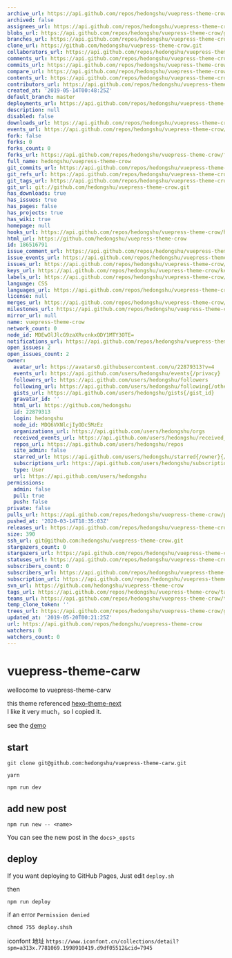 ```yaml
---
archive_url: https://api.github.com/repos/hedongshu/vuepress-theme-crow/{archive_format}{/ref}
archived: false
assignees_url: https://api.github.com/repos/hedongshu/vuepress-theme-crow/assignees{/user}
blobs_url: https://api.github.com/repos/hedongshu/vuepress-theme-crow/git/blobs{/sha}
branches_url: https://api.github.com/repos/hedongshu/vuepress-theme-crow/branches{/branch}
clone_url: https://github.com/hedongshu/vuepress-theme-crow.git
collaborators_url: https://api.github.com/repos/hedongshu/vuepress-theme-crow/collaborators{/collaborator}
comments_url: https://api.github.com/repos/hedongshu/vuepress-theme-crow/comments{/number}
commits_url: https://api.github.com/repos/hedongshu/vuepress-theme-crow/commits{/sha}
compare_url: https://api.github.com/repos/hedongshu/vuepress-theme-crow/compare/{base}...{head}
contents_url: https://api.github.com/repos/hedongshu/vuepress-theme-crow/contents/{+path}
contributors_url: https://api.github.com/repos/hedongshu/vuepress-theme-crow/contributors
created_at: '2019-05-14T00:48:25Z'
default_branch: master
deployments_url: https://api.github.com/repos/hedongshu/vuepress-theme-crow/deployments
description: null
disabled: false
downloads_url: https://api.github.com/repos/hedongshu/vuepress-theme-crow/downloads
events_url: https://api.github.com/repos/hedongshu/vuepress-theme-crow/events
fork: false
forks: 0
forks_count: 0
forks_url: https://api.github.com/repos/hedongshu/vuepress-theme-crow/forks
full_name: hedongshu/vuepress-theme-crow
git_commits_url: https://api.github.com/repos/hedongshu/vuepress-theme-crow/git/commits{/sha}
git_refs_url: https://api.github.com/repos/hedongshu/vuepress-theme-crow/git/refs{/sha}
git_tags_url: https://api.github.com/repos/hedongshu/vuepress-theme-crow/git/tags{/sha}
git_url: git://github.com/hedongshu/vuepress-theme-crow.git
has_downloads: true
has_issues: true
has_pages: false
has_projects: true
has_wiki: true
homepage: null
hooks_url: https://api.github.com/repos/hedongshu/vuepress-theme-crow/hooks
html_url: https://github.com/hedongshu/vuepress-theme-crow
id: 186516791
issue_comment_url: https://api.github.com/repos/hedongshu/vuepress-theme-crow/issues/comments{/number}
issue_events_url: https://api.github.com/repos/hedongshu/vuepress-theme-crow/issues/events{/number}
issues_url: https://api.github.com/repos/hedongshu/vuepress-theme-crow/issues{/number}
keys_url: https://api.github.com/repos/hedongshu/vuepress-theme-crow/keys{/key_id}
labels_url: https://api.github.com/repos/hedongshu/vuepress-theme-crow/labels{/name}
language: CSS
languages_url: https://api.github.com/repos/hedongshu/vuepress-theme-crow/languages
license: null
merges_url: https://api.github.com/repos/hedongshu/vuepress-theme-crow/merges
milestones_url: https://api.github.com/repos/hedongshu/vuepress-theme-crow/milestones{/number}
mirror_url: null
name: vuepress-theme-crow
network_count: 0
node_id: MDEwOlJlcG9zaXRvcnkxODY1MTY3OTE=
notifications_url: https://api.github.com/repos/hedongshu/vuepress-theme-crow/notifications{?since,all,participating}
open_issues: 2
open_issues_count: 2
owner:
  avatar_url: https://avatars0.githubusercontent.com/u/22879313?v=4
  events_url: https://api.github.com/users/hedongshu/events{/privacy}
  followers_url: https://api.github.com/users/hedongshu/followers
  following_url: https://api.github.com/users/hedongshu/following{/other_user}
  gists_url: https://api.github.com/users/hedongshu/gists{/gist_id}
  gravatar_id: ''
  html_url: https://github.com/hedongshu
  id: 22879313
  login: hedongshu
  node_id: MDQ6VXNlcjIyODc5MzEz
  organizations_url: https://api.github.com/users/hedongshu/orgs
  received_events_url: https://api.github.com/users/hedongshu/received_events
  repos_url: https://api.github.com/users/hedongshu/repos
  site_admin: false
  starred_url: https://api.github.com/users/hedongshu/starred{/owner}{/repo}
  subscriptions_url: https://api.github.com/users/hedongshu/subscriptions
  type: User
  url: https://api.github.com/users/hedongshu
permissions:
  admin: false
  pull: true
  push: false
private: false
pulls_url: https://api.github.com/repos/hedongshu/vuepress-theme-crow/pulls{/number}
pushed_at: '2020-03-14T18:35:03Z'
releases_url: https://api.github.com/repos/hedongshu/vuepress-theme-crow/releases{/id}
size: 390
ssh_url: git@github.com:hedongshu/vuepress-theme-crow.git
stargazers_count: 0
stargazers_url: https://api.github.com/repos/hedongshu/vuepress-theme-crow/stargazers
statuses_url: https://api.github.com/repos/hedongshu/vuepress-theme-crow/statuses/{sha}
subscribers_count: 0
subscribers_url: https://api.github.com/repos/hedongshu/vuepress-theme-crow/subscribers
subscription_url: https://api.github.com/repos/hedongshu/vuepress-theme-crow/subscription
svn_url: https://github.com/hedongshu/vuepress-theme-crow
tags_url: https://api.github.com/repos/hedongshu/vuepress-theme-crow/tags
teams_url: https://api.github.com/repos/hedongshu/vuepress-theme-crow/teams
temp_clone_token: ''
trees_url: https://api.github.com/repos/hedongshu/vuepress-theme-crow/git/trees{/sha}
updated_at: '2019-05-20T00:21:25Z'
url: https://api.github.com/repos/hedongshu/vuepress-theme-crow
watchers: 0
watchers_count: 0
---
```


# vuepress-theme-carw

wellocome to vuepress-theme-carw

this theme referenced [hexo-theme-next](https://github.com/theme-next/hexo-theme-next)  
I like it very much，so I copied it.

see the [demo](https://hedongshu.github.io/2019/05/19/helloword/)

## start

```shell
git clone git@github.com:hedongshu/vuepress-theme-carw.git

yarn

npm run dev
```

## add new post
```
npm run new -- <name>
```
You can see the new post in the `docs`>`_opsts`

## deploy
If you want  deploying to GitHub Pages,  Just edit `deploy.sh` 

then

```shell
npm run deploy
```

if an error `Permission denied` 

```shell
chmod 755 deploy.shsh
```


iconfont 地址
`https://www.iconfont.cn/collections/detail?spm=a313x.7781069.1998910419.d9df05512&cid=7945`